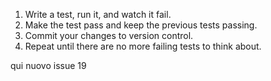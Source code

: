 1. Write a test, run it, and watch it fail.
2. Make the test pass and keep the previous tests passing.
3. Commit your changes to version control.
4. Repeat until there are no more failing tests to think about.


qui nuovo issue 19
